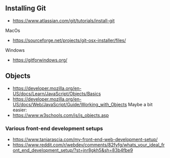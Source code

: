 ## Installing Git

* https://www.atlassian.com/git/tutorials/install-git

MacOs
* https://sourceforge.net/projects/git-osx-installer/files/

Windows
* https://gitforwindows.org/

## Objects
* https://developer.mozilla.org/en-US/docs/Learn/JavaScript/Objects/Basics
* https://developer.mozilla.org/en-US/docs/Web/JavaScript/Guide/Working_with_Objects
Maybe a bit easier:
* https://www.w3schools.com/js/js_objects.asp

### Various front-end development setups

* https://www.taniarascia.com/my-front-end-web-development-setup/
* https://www.reddit.com/r/webdev/comments/82fyfg/whats_your_ideal_front_end_development_setup/?st=jnr8gkh5&sh=83b4fbe9

